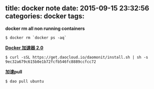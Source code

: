 title: docker note
date: 2015-09-15 23:32:56
categories: docker
tags: 
---

**docker rm all non running containers**

```
$ docker rm `docker ps -aq`
```

**[Docker 加速器 2.0](https://dashboard.daocloud.io/runtimes/new)**

```
$ curl -sSL https://get.daocloud.io/daomonit/install.sh | sh -s 9ec32a679c615b0e1b72fcfb546fc8889ccfcc72

```

**加速pull**

```
$ dao pull ubuntu
```
<!--more-->